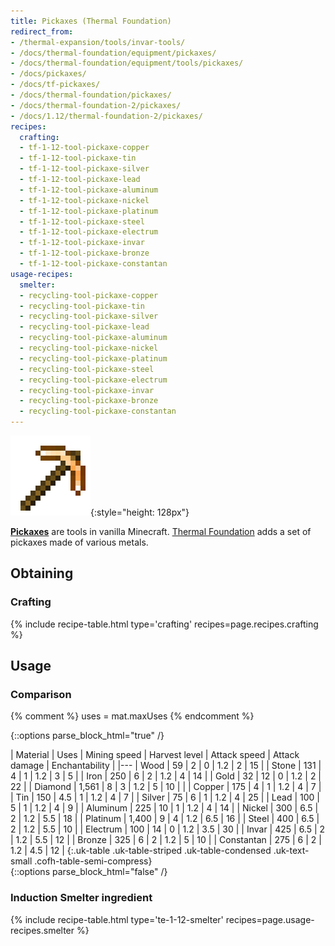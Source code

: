 ```yaml
---
title: Pickaxes (Thermal Foundation)
redirect_from:
- /thermal-expansion/tools/invar-tools/
- /docs/thermal-foundation/equipment/pickaxes/
- /docs/thermal-foundation/equipment/tools/pickaxes/
- /docs/pickaxes/
- /docs/tf-pickaxes/
- /docs/thermal-foundation/pickaxes/
- /docs/thermal-foundation-2/pickaxes/
- /docs/1.12/thermal-foundation-2/pickaxes/
recipes:
  crafting:
  - tf-1-12-tool-pickaxe-copper
  - tf-1-12-tool-pickaxe-tin
  - tf-1-12-tool-pickaxe-silver
  - tf-1-12-tool-pickaxe-lead
  - tf-1-12-tool-pickaxe-aluminum
  - tf-1-12-tool-pickaxe-nickel
  - tf-1-12-tool-pickaxe-platinum
  - tf-1-12-tool-pickaxe-steel
  - tf-1-12-tool-pickaxe-electrum
  - tf-1-12-tool-pickaxe-invar
  - tf-1-12-tool-pickaxe-bronze
  - tf-1-12-tool-pickaxe-constantan
usage-recipes:
  smelter:
  - recycling-tool-pickaxe-copper
  - recycling-tool-pickaxe-tin
  - recycling-tool-pickaxe-silver
  - recycling-tool-pickaxe-lead
  - recycling-tool-pickaxe-aluminum
  - recycling-tool-pickaxe-nickel
  - recycling-tool-pickaxe-platinum
  - recycling-tool-pickaxe-steel
  - recycling-tool-pickaxe-electrum
  - recycling-tool-pickaxe-invar
  - recycling-tool-pickaxe-bronze
  - recycling-tool-pickaxe-constantan
---
```


![Pickaxes](/assets/images/thermal-foundation-2/pickaxes.gif){:style="height: 128px"}


**[Pickaxes](https://minecraft.gamepedia.com/Pickaxe)** are tools in vanilla
Minecraft. [Thermal Foundation](../) adds a set of
pickaxes made of various metals.


Obtaining
---------

### Crafting
{% include recipe-table.html type='crafting' recipes=page.recipes.crafting %}


Usage
-----

### Comparison
{% comment %}
uses = mat.maxUses
{% endcomment %}

{::options parse_block_html="true" /}
<div class="uk-overflow-container">
| Material | Uses | Mining speed | Harvest level | Attack speed | Attack damage | Enchantability |
|---
| Wood | 59 | 2 | 0 | 1.2 | 2 | 15 |
| Stone | 131 | 4 | 1 | 1.2 | 3 | 5 |
| Iron | 250 | 6 | 2 | 1.2 | 4 | 14 |
| Gold | 32 | 12 | 0 | 1.2 | 2 | 22 |
| Diamond | 1,561 | 8 | 3 | 1.2 | 5 | 10 |
|
| Copper | 175 | 4 | 1 | 1.2 | 4 | 7 |
| Tin | 150 | 4.5 | 1 | 1.2 | 4 | 7 |
| Silver | 75 | 6 | 1 | 1.2 | 4 | 25 |
| Lead | 100 | 5 | 1 | 1.2 | 4 | 9 |
| Aluminum | 225 | 10 | 1 | 1.2 | 4 | 14 |
| Nickel | 300 | 6.5 | 2 | 1.2 | 5.5 | 18 |
| Platinum | 1,400 | 9 | 4 | 1.2 | 6.5 | 16 |
| Steel | 400 | 6.5 | 2 | 1.2 | 5.5 | 10 |
| Electrum | 100 | 14 | 0 | 1.2 | 3.5 | 30 |
| Invar | 425 | 6.5 | 2 | 1.2 | 5.5 | 12 |
| Bronze | 325 | 6 | 2 | 1.2 | 5 | 10 |
| Constantan | 275 | 6 | 2 | 1.2 | 4.5 | 12 |
{:.uk-table .uk-table-striped .uk-table-condensed .uk-text-small .cofh-table-semi-compress}
</div>
{::options parse_block_html="false" /}

### Induction Smelter ingredient
{% include recipe-table.html type='te-1-12-smelter' recipes=page.usage-recipes.smelter %}
